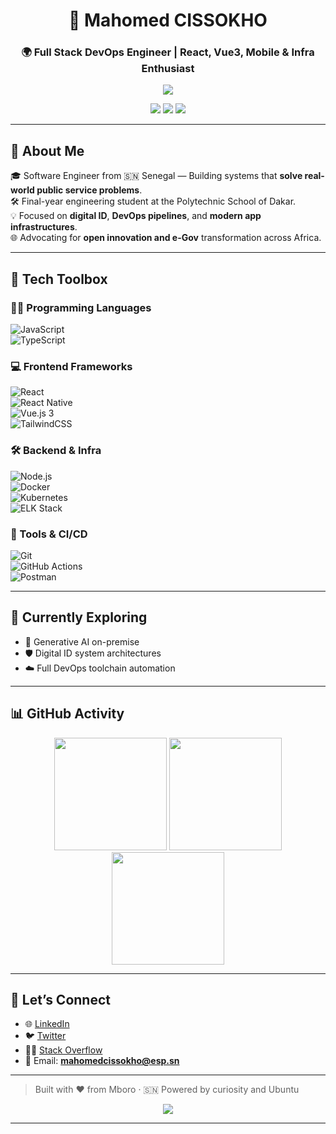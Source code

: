 <h1 align="center">🧠 Mahomed CISSOKHO</h1>
<h3 align="center">🌍 Full Stack DevOps Engineer | React, Vue3, Mobile & Infra Enthusiast</h3>

<p align="center">
  <img src="https://readme-typing-svg.herokuapp.com?font=Fira+Code&duration=3000&pause=1000&color=38BDF8&center=true&vCenter=true&width=435&lines=Crafting+Digital+Solutions+for+Africa;Cloud-Native+Apps+%7C+DevOps+%7C+Mobile+Excellence;Generative+AI+%2B+Digital+ID+Transformation" />
</p>

<p align="center">
  <a href="https://github.com/mahomedcissokho"><img src="https://img.shields.io/github/followers/mahomedcissokho?label=Followers&style=flat-square&logo=github" /></a>
  <a href="https://twitter.com/from_nasa_city"><img src="https://img.shields.io/twitter/follow/from_nasa_city?style=flat-square&logo=twitter&color=1DA1F2" /></a>
  <a href="https://www.linkedin.com/in/mahomed-cissokho"><img src="https://img.shields.io/badge/LinkedIn-blue?style=flat-square&logo=linkedin" /></a>
</p>

---

## 🚀 About Me

🎓 Software Engineer from 🇸🇳 Senegal — Building systems that **solve real-world public service problems**.  
🛠 Final-year engineering student at the Polytechnic School of Dakar.  
💡 Focused on **digital ID**, **DevOps pipelines**, and **modern app infrastructures**.  
🌐 Advocating for **open innovation and e-Gov** transformation across Africa.

---

## 🔧 Tech Toolbox

### 🧑‍💻 Programming Languages  
![JavaScript](https://img.shields.io/badge/JavaScript-161B22?style=for-the-badge&logo=javascript&logoColor=F7DF1E)  
![TypeScript](https://img.shields.io/badge/TypeScript-161B22?style=for-the-badge&logo=typescript&logoColor=3178C6)

### 💻 Frontend Frameworks  
![React](https://img.shields.io/badge/React-161B22?style=for-the-badge&logo=react&logoColor=61DAFB)  
![React Native](https://img.shields.io/badge/React_Native-161B22?style=for-the-badge&logo=react&logoColor=61DAFB)  
![Vue.js 3](https://img.shields.io/badge/Vue_3-161B22?style=for-the-badge&logo=vue.js&logoColor=4FC08D)  
![TailwindCSS](https://img.shields.io/badge/TailwindCSS-161B22?style=for-the-badge&logo=tailwind-css&logoColor=38BDF8)

### 🛠️ Backend & Infra  
![Node.js](https://img.shields.io/badge/Node.js-161B22?style=for-the-badge&logo=node.js&logoColor=339933)  
![Docker](https://img.shields.io/badge/Docker-161B22?style=for-the-badge&logo=docker&logoColor=2496ED)  
![Kubernetes](https://img.shields.io/badge/Kubernetes-161B22?style=for-the-badge&logo=kubernetes&logoColor=326CE5)  
![ELK Stack](https://img.shields.io/badge/ELK-161B22?style=for-the-badge&logo=elastic&logoColor=005571)

### 🧰 Tools & CI/CD  
![Git](https://img.shields.io/badge/Git-161B22?style=for-the-badge&logo=git&logoColor=F05032)  
![GitHub Actions](https://img.shields.io/badge/GitHub_Actions-161B22?style=for-the-badge&logo=github-actions&logoColor=2088FF)  
![Postman](https://img.shields.io/badge/Postman-161B22?style=for-the-badge&logo=postman&logoColor=FF6C37)

---

## 🌱 Currently Exploring

- 🤖 Generative AI on-premise
- 🛡 Digital ID system architectures
- ☁️ Full DevOps toolchain automation

---

## 📊 GitHub Activity

<div align="center">
  <img height="180em" src="https://github-readme-stats.vercel.app/api?username=mahomedcissokho&show_icons=true&theme=github_dark&hide_border=true&bg_color=00000000" />
  <img height="180em" src="https://github-readme-streak-stats.herokuapp.com/?user=mahomedcissokho&theme=github-dark-blue&hide_border=true&background=00000000" />
  <img height="180em" src="https://github-readme-stats.vercel.app/api/top-langs/?username=mahomedcissokho&layout=compact&theme=github_dark&hide_border=true&bg_color=00000000" />
</div>

---

## 🤝 Let’s Connect

- 🌐 [LinkedIn](https://www.linkedin.com/in/mahomed-cissokho)
- 🐦 [Twitter](https://twitter.com/from_nasa_city)
- 🧑‍💻 [Stack Overflow](https://stackoverflow.com/users/dev_sn)
- 📧 Email: **mahomedcissokho@esp.sn**

---

> Built with ❤️ from Mboro · 🇸🇳 Powered by curiosity and Ubuntu

<p align="center">
  <img src="https://github-profile-trophy.vercel.app/?username=mahomedcissokho&theme=matrix&margin-w=15&margin-h=15&no-frame=true" />
</p>

---
